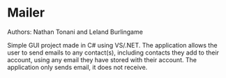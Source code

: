 Mailer
===============================
Authors: Nathan Tonani and Leland Burlingame

Simple GUI project made in C# using VS/.NET. The application allows the user to send emails to any contact(s), including contacts they add to their account, using any email they have stored with their account. The application only sends email, it does not receive.
